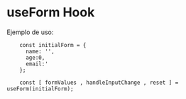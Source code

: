 # useForm Hook

Ejemplo de uso:

```
    const initialForm = {
      name: '',
      age:0,
      email:'
    };

    const [ formValues , handleInputChange , reset ] = useForm(initialForm);
```
